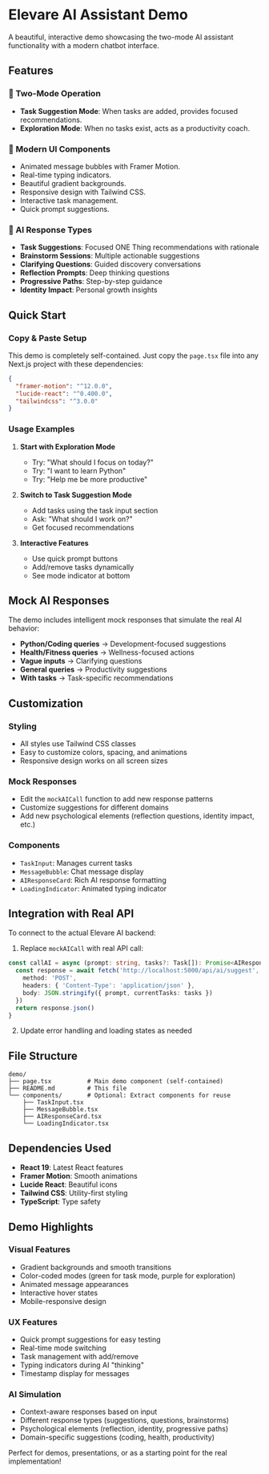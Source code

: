 # Elevare AI Assistant Demo

A beautiful, interactive demo showcasing the two-mode AI assistant functionality with a modern chatbot interface.

## Features

### 🎯 Two-Mode Operation
- **Task Suggestion Mode**: When tasks are added, provides focused recommendations.
- **Exploration Mode**: When no tasks exist, acts as a productivity coach.

### 🎨 Modern UI Components
- Animated message bubbles with Framer Motion.
- Real-time typing indicators.
- Beautiful gradient backgrounds.
- Responsive design with Tailwind CSS.
- Interactive task management.
- Quick prompt suggestions.

### 🧠 AI Response Types
- **Task Suggestions**: Focused ONE Thing recommendations with rationale
- **Brainstorm Sessions**: Multiple actionable suggestions
- **Clarifying Questions**: Guided discovery conversations
- **Reflection Prompts**: Deep thinking questions
- **Progressive Paths**: Step-by-step guidance
- **Identity Impact**: Personal growth insights

## Quick Start

### Copy & Paste Setup
This demo is completely self-contained. Just copy the `page.tsx` file into any Next.js project with these dependencies:

```json
{
  "framer-motion": "^12.0.0",
  "lucide-react": "^0.400.0",
  "tailwindcss": "^3.0.0"
}
```

### Usage Examples

1. **Start with Exploration Mode**
   - Try: "What should I focus on today?"
   - Try: "I want to learn Python"
   - Try: "Help me be more productive"

2. **Switch to Task Suggestion Mode**
   - Add tasks using the task input section
   - Ask: "What should I work on?"
   - Get focused recommendations

3. **Interactive Features**
   - Use quick prompt buttons
   - Add/remove tasks dynamically
   - See mode indicator at bottom

## Mock AI Responses

The demo includes intelligent mock responses that simulate the real AI behavior:

- **Python/Coding queries** → Development-focused suggestions
- **Health/Fitness queries** → Wellness-focused actions  
- **Vague inputs** → Clarifying questions
- **General queries** → Productivity suggestions
- **With tasks** → Task-specific recommendations

## Customization

### Styling
- All styles use Tailwind CSS classes
- Easy to customize colors, spacing, and animations
- Responsive design works on all screen sizes

### Mock Responses
- Edit the `mockAICall` function to add new response patterns
- Customize suggestions for different domains
- Add new psychological elements (reflection questions, identity impact, etc.)

### Components
- `TaskInput`: Manages current tasks
- `MessageBubble`: Chat message display
- `AIResponseCard`: Rich AI response formatting
- `LoadingIndicator`: Animated typing indicator

## Integration with Real API

To connect to the actual Elevare AI backend:

1. Replace `mockAICall` with real API call:
```typescript
const callAI = async (prompt: string, tasks?: Task[]): Promise<AIResponse> => {
  const response = await fetch('http://localhost:5000/api/ai/suggest', {
    method: 'POST',
    headers: { 'Content-Type': 'application/json' },
    body: JSON.stringify({ prompt, currentTasks: tasks })
  })
  return response.json()
}
```

2. Update error handling and loading states as needed

## File Structure
```
demo/
├── page.tsx          # Main demo component (self-contained)
├── README.md         # This file
└── components/       # Optional: Extract components for reuse
    ├── TaskInput.tsx
    ├── MessageBubble.tsx
    ├── AIResponseCard.tsx
    └── LoadingIndicator.tsx
```

## Dependencies Used
- **React 19**: Latest React features
- **Framer Motion**: Smooth animations
- **Lucide React**: Beautiful icons
- **Tailwind CSS**: Utility-first styling
- **TypeScript**: Type safety

## Demo Highlights

### Visual Features
- Gradient backgrounds and smooth transitions
- Color-coded modes (green for task mode, purple for exploration)
- Animated message appearances
- Interactive hover states
- Mobile-responsive design

### UX Features
- Quick prompt suggestions for easy testing
- Real-time mode switching
- Task management with add/remove
- Typing indicators during AI "thinking"
- Timestamp display for messages

### AI Simulation
- Context-aware responses based on input
- Different response types (suggestions, questions, brainstorms)
- Psychological elements (reflection, identity, progressive paths)
- Domain-specific suggestions (coding, health, productivity)

Perfect for demos, presentations, or as a starting point for the real implementation!